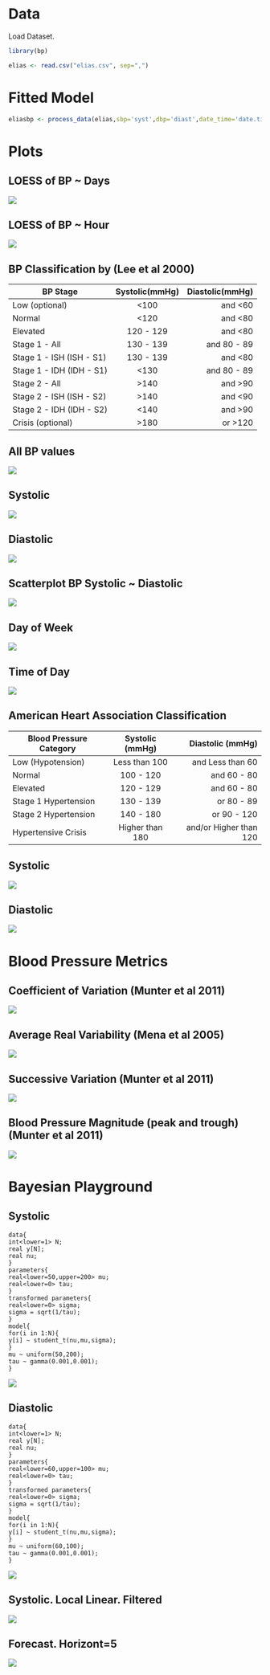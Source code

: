 # Data

Load Dataset.

``` r
library(bp)
```

``` r
elias <- read.csv("elias.csv", sep=",")
```

# Fitted Model
``` r 
eliasbp <- process_data(elias,sbp='syst',dbp='diast',date_time='date.time',id='id',hr='hr')
```

# Plots

## LOESS of BP ~ Days

![](images/datetime.png)


## LOESS of BP ~ Hour

![](images/hour.png)


## BP Classification by (Lee et al 2000)


   | BP Stage | Systolic(mmHg) | Diastolic(mmHg) |
   | ---------|:---------------:|-----------------:|
   |  Low (optional) |	<100  |	and 	<60   |
   |  Normal  |	<120 	| and 	<80 |
   |  Elevated |	120 - 129  |	and 	<80|
   |  Stage 1 - All |	130 - 139 |	and 	80 - 89|
   |  Stage 1 - ISH (ISH - S1) | 130 - 139 | 	and 	<80|
   |  Stage 1 - IDH (IDH - S1) |	<130 	|and 	80 - 89 |
   |  Stage 2 - All  |	>140  |	and 	>90|
   |  Stage 2 - ISH (ISH - S2)  |	>140 | 	and 	<90|
   |  Stage 2 - IDH (IDH - S2) |	<140 	| and 	>90 |
   |  Crisis (optional) |	>180 | 	or 	>120|

## All BP values

![](images/hist1.png)

## Systolic

![](images/hist2.png)


## Diastolic

![](images/hist3.png)


## Scatterplot BP  Systolic ~ Diastolic

![](images/scatter.png)


## Day of Week

![](images/daysofweek.png)


## Time of Day

![](images/timeday.png)


##  American Heart Association Classification

| Blood Pressure Category |	Systolic (mmHg) 	|	Diastolic (mmHg) |
| ---------|:---------------:|-----------------:|                     
|Low (Hypotension) | 	Less than 100  |	and 	Less than 60 |
|Normal            |	100 - 120      |	and 	60 - 80      |
|Elevated 	   |    120 - 129      |	and 	60 - 80      |
|Stage 1 Hypertension | 	130 - 139  |	or 	80 - 89      |
|Stage 2 Hypertension |	140 - 180 	   |or 	90 - 120             |
|Hypertensive Crisis  |	Higher than 180    | 	and/or 	Higher than 120 |


## Systolic 

![](images/sbpstages.png)


## Diastolic

![](images/dbpstages.png)


# Blood Pressure Metrics

## Coefficient of Variation (Munter et al 2011)

![](images/coeffvar.png)


## Average Real Variability (Mena et al 2005)

![](images/avvar.png)


## Successive Variation (Munter et al 2011)

![](images/sucvar.png)

## Blood Pressure Magnitude (peak and trough) (Munter et al 2011)

![](images/pressmag.png)

# Bayesian Playground

## Systolic

````{verbatim}
data{
int<lower=1> N;
real y[N];
real nu;
}
parameters{
real<lower=50,upper=200> mu;
real<lower=0> tau;
}
transformed parameters{
real<lower=0> sigma;
sigma = sqrt(1/tau);
}
model{
for(i in 1:N){
y[i] ~ student_t(nu,mu,sigma);
}
mu ~ uniform(50,200);
tau ~ gamma(0.001,0.001);
}
````

![](images/stanplotsyst.png)

## Diastolic

````{verbatim}
data{
int<lower=1> N;
real y[N];
real nu;
}
parameters{
real<lower=60,upper=100> mu;
real<lower=0> tau;
}
transformed parameters{
real<lower=0> sigma;
sigma = sqrt(1/tau);
}
model{
for(i in 1:N){
y[i] ~ student_t(nu,mu,sigma);
}
mu ~ uniform(60,100);
tau ~ gamma(0.001,0.001);
}
````

![](images/stanplotdiast.png)


## Systolic. Local Linear. Filtered


![](images/locallinearfilter.png)


## Forecast. Horizont=5

![](images/forecast.png)
